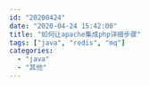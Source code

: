 ```yaml
---
id: "20200424"
date: "2020-04-24 15:42:00"
title: "如何让apache集成php详细步骤"
tags: ["java", "redis", "mq"]
categories:
  - "java"
  - "其他"
---
```

